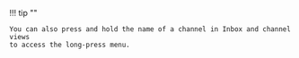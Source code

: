 !!! tip ""

    You can also press and hold the name of a channel in Inbox and channel views
    to access the long-press menu.
